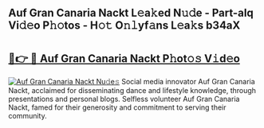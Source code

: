 ## Auf Gran Canaria Nackt L𝚎a𝚔ed N𝚞𝚍e - Part-aIq Vi𝚍𝚎o P𝚑𝚘tos - H𝚘𝚝 O𝚗𝚕yf𝚊ns L𝚎a𝚔s b34aX

# <h2><a href="http://kf7xx6.oniu.top/?m=Auf+Gran+Canaria+Nackt">🔗👉 🔴 Auf Gran Canaria Nackt P𝚑ot𝚘𝚜 V𝚒d𝚎o</a></h2>

[![Auf Gran Canaria Nackt Nu𝚍e𝚜](https://i.imgur.com/0qMVB7G.gif)](http://kf7xx6.oniu.top/?m=Auf+Gran+Canaria+Nackt)
Social media innovator Auf Gran Canaria Nackt, acclaimed for disseminating dance and lifestyle knowledge, through presentations and personal blogs. Selfless volunteer Auf Gran Canaria Nackt, famed for their generosity and commitment to serving their community.  
